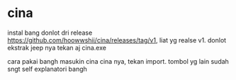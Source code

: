 # cina

instal bang
donlot dri release https://github.com/hoowwshii/cina/releases/tag/v1, liat yg realse v1.
donlot
ekstrak jeep nya
tekan aj cina.exe

cara pakai bangh
masukin cina cina nya, tekan import. 
tombol yg lain sudah sngt self explanatori bangh

